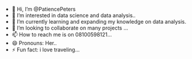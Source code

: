 - 👋 Hi, I’m @PatiencePeters
- 👀 I’m interested in data science and data analysis..
- 🌱 I’m currently learning and expanding my knowledge on data analysis.
- 💞️ I’m looking to collaborate on many projects ...
- 📫 How to reach me is on 08100598121...
- 😄 Pronouns: Her..
- ⚡ Fun fact: i love traveling...

<!---
PatiencePeters/PatiencePeters is a ✨ well trained data analyst with a vast experience in different projects across various sectors.
You can click the Preview link to take a look at your changes.
--->
